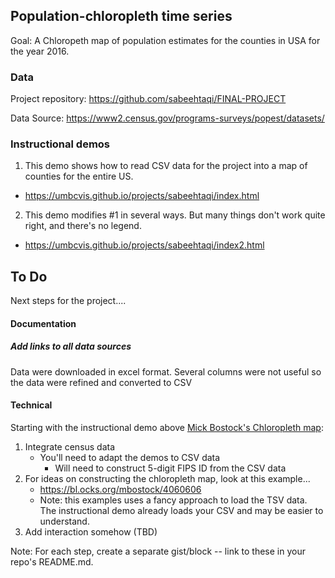 ## Population-chloropleth time series

Goal: A Chloropeth map of population estimates for the counties in USA for the year 2016.

### Data

Project repository: https://github.com/sabeehtaqi/FINAL-PROJECT


Data Source:  https://www2.census.gov/programs-surveys/popest/datasets/

### Instructional demos

1. This demo shows how to read CSV data for the project into a map of counties for the entire US.

*  https://umbcvis.github.io/projects/sabeehtaqi/index.html

2. This demo modifies #1 in several ways.  But many things don't work quite right, and there's no legend.

*  https://umbcvis.github.io/projects/sabeehtaqi/index2.html

## To Do

Next steps for the project....

#### Documentation

##### Add links to all data sources

Data were downloaded in excel format. Several columns were not useful so the data were refined and converted to CSV

#### Technical

Starting with the instructional demo above [Mick Bostock's Chloropleth map](https://bl.ocks.org/mbostock/4060606):

1. Integrate census data
    * You'll need to adapt the demos to CSV data
        * Will need to construct 5-digit FIPS ID from the CSV data
2. For ideas on constructing the chloropleth map, look at this example...
    * https://bl.ocks.org/mbostock/4060606
    * Note: this examples uses a fancy approach to load the TSV data. The instructional demo already loads your CSV and may be easier to understand.
3. Add interaction somehow (TBD)

Note: For each step, create a separate gist/block -- link to these in your repo's README.md.
